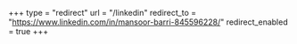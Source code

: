 +++
type = "redirect"
url = "/linkedin"
redirect_to = "https://www.linkedin.com/in/mansoor-barri-845596228/"
redirect_enabled = true
+++